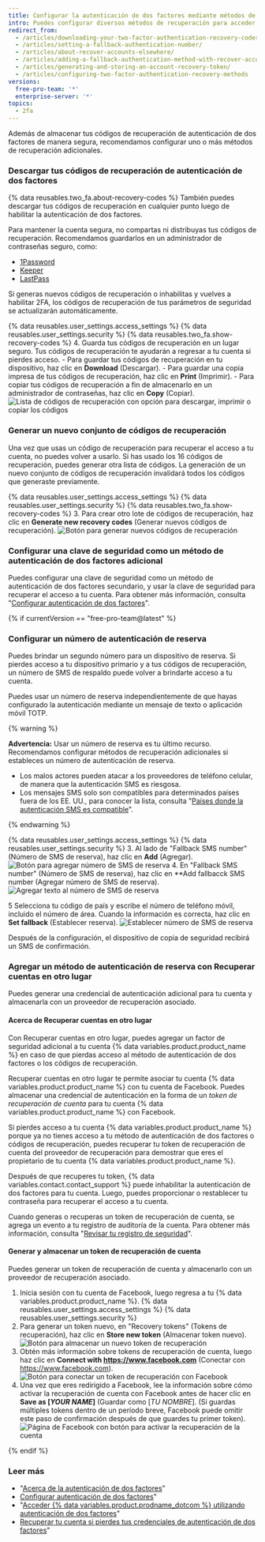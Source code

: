```yaml
---
title: Configurar la autenticación de dos factores mediante métodos de recuperación
intro: Puedes configurar diversos métodos de recuperación para acceder a tu cuenta si pierdes tus credenciales de autenticación de dos factores.
redirect_from:
  - /articles/downloading-your-two-factor-authentication-recovery-codes/
  - /articles/setting-a-fallback-authentication-number/
  - /articles/about-recover-accounts-elsewhere/
  - /articles/adding-a-fallback-authentication-method-with-recover-accounts-elsewhere/
  - /articles/generating-and-storing-an-account-recovery-token/
  - /articles/configuring-two-factor-authentication-recovery-methods
versions:
  free-pro-team: '*'
  enterprise-server: '*'
topics:
  - 2fa
---
```


Además de almacenar tus códigos de recuperación de autenticación de dos factores de manera segura, recomendamos configurar uno o más métodos de recuperación adicionales.

### Descargar tus códigos de recuperación de autenticación de dos factores

{% data reusables.two_fa.about-recovery-codes %} También puedes descargar tus códigos de recuperación en cualquier punto luego de habilitar la autenticación de dos factores.

Para mantener la cuenta segura, no compartas ni distribuyas tus códigos de recuperación. Recomendamos guardarlos en un administrador de contraseñas seguro, como:
- [1Password](https://1password.com/)
- [Keeper](https://keepersecurity.com/)
- [LastPass](https://lastpass.com/)

Si generas nuevos códigos de recuperación o inhabilitas y vuelves a habilitar 2FA, los códigos de recuperación de tus parámetros de seguridad se actualizarán automáticamente.

{% data reusables.user_settings.access_settings %}
{% data reusables.user_settings.security %}
{% data reusables.two_fa.show-recovery-codes %}
4. Guarda tus códigos de recuperación en un lugar seguro. Tus códigos de recuperación te ayudarán a regresar a tu cuenta si pierdes acceso.
    - Para guardar tus códigos de recuperación en tu dispositivo, haz clic en **Download** (Descargar).
    - Para guardar una copia impresa de tus códigos de recuperación, haz clic en **Print** (Imprimir).
    - Para copiar tus códigos de recuperación a fin de almacenarlo en un administrador de contraseñas, haz clic en **Copy** (Copiar). ![Lista de códigos de recuperación con opción para descargar, imprimir o copiar los códigos](/assets/images/help/2fa/download-print-or-copy-recovery-codes-before-continuing.png)

### Generar un nuevo conjunto de códigos de recuperación

Una vez que usas un código de recuperación para recuperar el acceso a tu cuenta, no puedes volver a usarlo. Si has usado los 16 códigos de recuperación, puedes generar otra lista de códigos. La generación de un nuevo conjunto de códigos de recuperación invalidará todos los códigos que generaste previamente.

{% data reusables.user_settings.access_settings %}
{% data reusables.user_settings.security %}
{% data reusables.two_fa.show-recovery-codes %}
3. Para crear otro lote de códigos de recuperación, haz clic en **Generate new recovery codes** (Generar nuevos códigos de recuperación). ![Botón para generar nuevos códigos de recuperación](/assets/images/help/2fa/generate-new-recovery-codes.png)

### Configurar una clave de seguridad como un método de autenticación de dos factores adicional

Puedes configurar una clave de seguridad como un método de autenticación de dos factores secundario, y usar la clave de seguridad para recuperar el acceso a tu cuenta. Para obtener más información, consulta "[Configurar autenticación de dos factores](/articles/configuring-two-factor-authentication#configuring-two-factor-authentication-using-a-security-key)".

{% if currentVersion == "free-pro-team@latest" %}

### Configurar un número de autenticación de reserva

Puedes brindar un segundo número para un dispositivo de reserva. Si pierdes acceso a tu dispositivo primario y a tus códigos de recuperación, un número de SMS de respaldo puede volver a brindarte acceso a tu cuenta.

Puedes usar un número de reserva independientemente de que hayas configurado la autenticación mediante un mensaje de texto o aplicación móvil TOTP.

{% warning %}

**Advertencia:** Usar un número de reserva es tu último recurso. Recomendamos configurar métodos de recuperación adicionales si estableces un número de autenticación de reserva.
- Los malos actores pueden atacar a los proveedores de teléfono celular, de manera que la autenticación SMS es riesgosa.
- Los mensajes SMS solo son compatibles para determinados países fuera de los EE. UU., para conocer la lista, consulta "[Países donde la autenticación SMS es compatible](/articles/countries-where-sms-authentication-is-supported)".

{% endwarning %}

{% data reusables.user_settings.access_settings %}
{% data reusables.user_settings.security %}
3. Al lado de "Fallback SMS number" (Número de SMS de reserva), haz clic en **Add** (Agregar). ![Botón para agregar número de SMS de reserva](/assets/images/help/2fa/add-fallback-sms-number-button.png)
4. En "Fallback SMS number" (Número de SMS de reserva), haz clic en **Add fallbacck SMS number (Agregar número de SMS de reserva). ![Agregar texto al número de SMS de reserva](/assets/images/help/2fa/add_fallback_sms_number_text.png)</p></li>
5
Selecciona tu código de país y escribe el número de teléfono móvil, incluido el número de área. Cuando la información es correcta, haz clic en **Set fallback** (Establecer reserva). ![Establecer número de SMS de reserva](/assets/images/help/2fa/2fa-fallback-number.png)</ol>

Después de la configuración, el dispositivo de copia de seguridad recibirá un SMS de confirmación.

### Agregar un método de autenticación de reserva con Recuperar cuentas en otro lugar

Puedes generar una credencial de autenticación adicional para tu cuenta y almacenarla con un proveedor de recuperación asociado.

#### Acerca de Recuperar cuentas en otro lugar

Con Recuperar cuentas en otro lugar, puedes agregar un factor de seguridad adicional a tu cuenta {% data variables.product.product_name %} en caso de que pierdas acceso al método de autenticación de dos factores o los códigos de recuperación.

Recuperar cuentas en otro lugar te permite asociar tu cuenta {% data variables.product.product_name %} con tu cuenta de Facebook. Puedes almacenar una credencial de autenticación en la forma de un _token de recuperación de cuenta_ para tu cuenta {% data variables.product.product_name %} con Facebook.

Si pierdes acceso a tu cuenta {% data variables.product.product_name %} porque ya no tienes acceso a tu método de autenticación de dos factores o códigos de recuperación, puedes recuperar tu token de recuperación de cuenta del proveedor de recuperación para demostrar que eres el propietario de tu cuenta {% data variables.product.product_name %}.

Después de que recuperes tu token, {% data variables.contact.contact_support %} puede inhabilitar la autenticación de dos factores para tu cuenta. Luego, puedes proporcionar o restablecer tu contraseña para recuperar el acceso a tu cuenta.

Cuando generas o recuperas un token de recuperación de cuenta, se agrega un evento a tu registro de auditoría de la cuenta. Para obtener más información, consulta "[Revisar tu registro de seguridad](/articles/reviewing-your-security-log)".

#### Generar y almacenar un token de recuperación de cuenta

Puedes generar un token de recuperación de cuenta y almacenarlo con un proveedor de recuperación asociado.

1. Inicia sesión con tu cuenta de Facebook, luego regresa a tu {% data variables.product.product_name %}.
{% data reusables.user_settings.access_settings %}
{% data reusables.user_settings.security %}
4. Para generar un token nuevo, en "Recovery tokens" (Tokens de recuperación), haz clic en **Store new token** (Almacenar token nuevo). ![Botón para almacenar un nuevo token de recuperación](/assets/images/help/settings/store-new-recovery-token.png)
5. Obtén más información sobre tokens de recuperación de cuenta, luego haz clic en **Connect with https://www.facebook.com** (Conectar con https://www.facebook.com). ![Botón para conectar un token de recuperación con Facebook](/assets/images/help/settings/connect-recovery-token-with-facebook.png)
6. Una vez que eres redirigido a Facebook, lee la información sobre cómo activar la recuperación de cuenta con Facebook antes de hacer clic en **Save as [_YOUR NAME_]** (Guardar como [_TU NOMBRE_]. (Si guardas múltiples tokens dentro de un período breve, Facebook puede omitir este paso de confirmación después de que guardes tu primer token). ![Página de Facebook con botón para activar la recuperación de la cuenta](/assets/images/help/settings/security-turn-on-rae-facebook.png)

{% endif %}

### Leer más

- "[Acerca de la autenticación de dos factores](/articles/about-two-factor-authentication)"
- [Configurar autenticación de dos factores](/articles/configuring-two-factor-authentication)"
- "[Acceder {% data variables.product.prodname_dotcom %} utilizando autenticación de dos factores](/articles/accessing-github-using-two-factor-authentication)"
- [Recuperar tu cuenta si pierdes tus credenciales de autenticación de dos factores](/articles/recovering-your-account-if-you-lose-your-2fa-credentials)"
